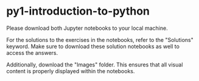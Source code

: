# py1-introduction-to-python

Please download both Jupyter notebooks to your local machine.

For the solutions to the exercises in the notebooks, refer to the "Solutions" keyword. Make sure to download these solution notebooks as well to access the answers.

Additionally, download the "Images" folder. This ensures that all visual content is properly displayed within the notebooks.